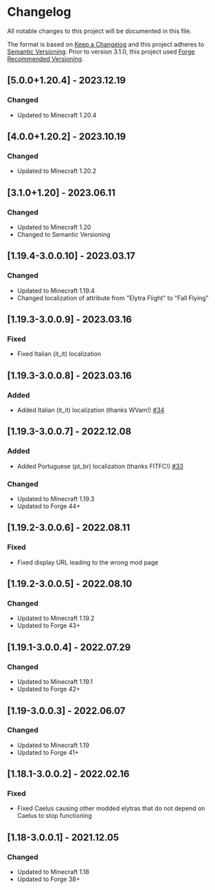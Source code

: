 # Changelog
All notable changes to this project will be documented in this file.

The format is based on [Keep a Changelog](http://keepachangelog.com/en/1.0.0/) and this project adheres to [Semantic Versioning](http://semver.org/spec/v2.0.0.html).
Prior to version 3.1.0, this project used [Forge Recommended Versioning](https://mcforge.readthedocs.io/en/latest/conventions/versioning/).

## [5.0.0+1.20.4] - 2023.12.19
### Changed
- Updated to Minecraft 1.20.4

## [4.0.0+1.20.2] - 2023.10.19
### Changed
- Updated to Minecraft 1.20.2

## [3.1.0+1.20] - 2023.06.11
### Changed
- Updated to Minecraft 1.20
- Changed to Semantic Versioning

## [1.19.4-3.0.0.10] - 2023.03.17
### Changed
- Updated to Minecraft 1.19.4
- Changed localization of attribute from "Elytra Flight" to "Fall Flying"

## [1.19.3-3.0.0.9] - 2023.03.16
### Fixed
- Fixed Italian (it_it) localization

## [1.19.3-3.0.0.8] - 2023.03.16
### Added
- Added Italian (it_it) localization (thanks WVam!) [#34](https://github.com/TheIllusiveC4/Caelus/pull/34)

## [1.19.3-3.0.0.7] - 2022.12.08
### Added
- Added Portuguese (pt_br) localization (thanks FITFC!) [#33](https://github.com/TheIllusiveC4/Caelus/pull/33)
### Changed
- Updated to Minecraft 1.19.3
- Updated to Forge 44+

## [1.19.2-3.0.0.6] - 2022.08.11
### Fixed
- Fixed display URL leading to the wrong mod page

## [1.19.2-3.0.0.5] - 2022.08.10
### Changed
- Updated to Minecraft 1.19.2
- Updated to Forge 43+

## [1.19.1-3.0.0.4] - 2022.07.29
### Changed
- Updated to Minecraft 1.19.1
- Updated to Forge 42+

## [1.19-3.0.0.3] - 2022.06.07
### Changed
- Updated to Minecraft 1.19
- Updated to Forge 41+

## [1.18.1-3.0.0.2] - 2022.02.16
### Fixed
- Fixed Caelus causing other modded elytras that do not depend on Caelus to stop functioning

## [1.18-3.0.0.1] - 2021.12.05
### Changed
- Updated to Minecraft 1.18
- Updated to Forge 38+
